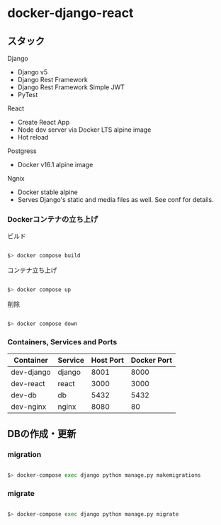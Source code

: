 # docker-django-react

## スタック


Django

- Django v5
- Django Rest Framework
- Django Rest Framework Simple JWT
- PyTest

React

- Create React App
- Node dev server via Docker LTS alpine image
- Hot reload

Postgress

- Docker v16.1 alpine image

Ngnix

- Docker stable alpine
- Serves Django's static and media files as well.  See conf for details.


### Dockerコンテナの立ち上げ

ビルド

```sh

$> docker compose build

```

コンテナ立ち上げ

```sh

$> docker compose up

```

削除

```sh

$> docker compose down

```

### Containers, Services and Ports

| Container  | Service | Host Port | Docker Port |
| ---------- | ------- | --------- | ----------- |
| dev-django | django  | 8001      | 8000        |
| dev-react  | react   | 3000      | 3000        |
| dev-db     | db      | 5432      | 5432        |
| dev-nginx  | nginx   | 8080      | 80          |


## DBの作成・更新

### migration
```sh

$> docker-compose exec django python manage.py makemigrations

```

### migrate
```sh

$> docker-compose exec django python manage.py migrate

```
